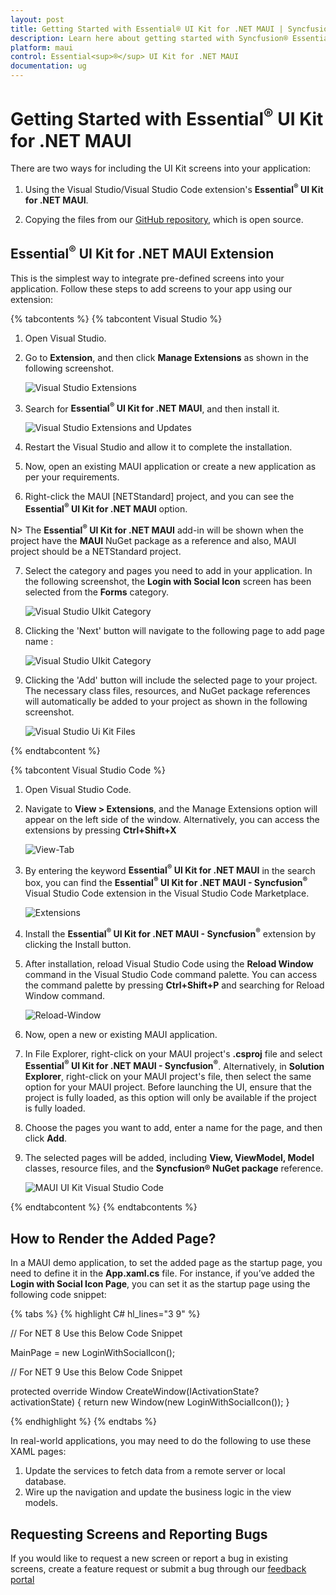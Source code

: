 ```yaml
---
layout: post
title: Getting Started with Essential® UI Kit for .NET MAUI | Syncfusion®
description: Learn here about getting started with Syncfusion® Essential® UI Kit for .NET MAUI control, its elements and more.
platform: maui
control: Essential<sup>®</sup> UI Kit for .NET MAUI
documentation: ug
---
```


# Getting Started with Essential<sup>®</sup> UI Kit for .NET MAUI

There are two ways for including the UI Kit screens into your application:

1. Using the Visual Studio/Visual Studio Code extension's **Essential<sup>®</sup> UI Kit for .NET MAUI**.

2. Copying the files from our [GitHub repository](https://github.com/syncfusion/essential-ui-kit-for-.net-maui), which is open source.


## Essential<sup>®</sup> UI Kit for .NET MAUI Extension

This is the simplest way to integrate pre-defined screens into your application. Follow these steps to add screens to your app using our extension:

{% tabcontents %}
{% tabcontent Visual Studio %}

1. Open Visual Studio.

2. Go to **Extension**, and then click **Manage Extensions** as shown in the following screenshot.

   ![Visual Studio Extensions](UI-Kit-images/VS_Extensions.png)

3. Search for **Essential<sup>®</sup> UI Kit for .NET MAUI**, and then install it.

   ![Visual Studio Extensions and Updates](UI-Kit-images/Extension_Update.png)

4. Restart the Visual Studio and allow it to complete the installation. 

5. Now, open an existing MAUI application or create a new application as per your requirements.
 
6. Right-click the MAUI [NETStandard] project, and you can see the **Essential<sup>®</sup> UI Kit for .NET MAUI** option.

N> The **Essential<sup>®</sup> UI Kit for .NET MAUI** add-in will be shown when the project have the **MAUI** NuGet package as a reference and also, MAUI project should be a NETStandard project.

7. Select the category and pages you need to add in your application. In the following screenshot, the **Login with Social Icon** screen has been selected from the **Forms** category. 

   ![Visual Studio UIkit Category](UI-Kit-images/Essential_UIKit_Category.png)
8. Clicking the 'Next' button will navigate to the following page to add page name : 

   ![Visual Studio UIkit Category](UI-Kit-images/Essential_UIKit_PageName.png)

9. Clicking the 'Add' button will include the selected page to your project. The necessary class files, resources, and NuGet package references will automatically be added to your project as shown in the following screenshot.

   ![Visual Studio Ui Kit Files](UI-Kit-images/Essential_UIKit_Files.png)

{% endtabcontent %}

{% tabcontent Visual Studio Code %}

1. Open Visual Studio Code.

2. Navigate to **View > Extensions**, and the Manage Extensions option will appear on the left side of the window. Alternatively, you can access the extensions by pressing **Ctrl+Shift+X**

    ![View-Tab](UI-Kit-images/Essential_UIKit_View.png)

3. By entering the keyword **Essential<sup>®</sup> UI Kit for .NET MAUI** in the search box, you can find the **Essential<sup>®</sup> UI Kit for .NET MAUI - Syncfusion<sup>®</sup>** Visual Studio Code extension in the Visual Studio Code Marketplace.

    ![Extensions](UI-Kit-images/Essential_UiKit_Extension.png)

4. Install the **Essential<sup>®</sup> UI Kit for .NET MAUI - Syncfusion<sup>®</sup>** extension by clicking the Install button.

5. After installation, reload Visual Studio Code using the **Reload Window** command in the Visual Studio Code command palette. You can access the command palette by pressing **Ctrl+Shift+P** and searching for Reload Window command.

    ![Reload-Window](UI-Kit-images/Reload-Window.png)

6. Now, open a new or existing MAUI application.

7. In File Explorer, right-click on your MAUI project's **.csproj** file and select **Essential<sup>®</sup>  UI Kit for .NET MAUI - Syncfusion<sup>®</sup>**. Alternatively, in **Solution Explorer**, right-click on your MAUI project's file, then select the same option for your MAUI project. Before launching the UI, ensure that the project is fully loaded, as this option will only be available if the project is fully loaded.

8. Choose the pages you want to add, enter a name for the page, and then click **Add**.

9. The selected pages will be added, including **View, ViewModel, Model** classes, resource files, and the **Syncfusion® NuGet package** reference.

   ![MAUI UI Kit Visual Studio Code](UI-Kit-images/visual-studio-code-maui-ui-kit.gif)

{% endtabcontent %}
{% endtabcontents %}

## How to Render the Added Page?

In a MAUI demo application, to set the added page as the startup page, you need to define it in the **App.xaml.cs** file. For instance, if you’ve added the **Login with Social Icon Page**, you can set it as the startup page using the following code snippet:

{% tabs %}
{% highlight C# hl_lines="3 9" %}

// For NET 8 Use this Below Code Snippet

MainPage = new LoginWithSocialIcon();

// For NET 9 Use this Below Code Snippet

protected override Window CreateWindow(IActivationState? activationState)
{
    return new Window(new LoginWithSocialIcon());
}

{% endhighlight %}
{% endtabs %}

In real-world applications, you may need to do the following to use these XAML pages:
1. Update the services to fetch data from a remote server or local database.
2. Wire up the navigation and update the business logic in the view models.

## Requesting Screens and Reporting Bugs

If you would like to request a new screen or report a bug in existing screens, create a feature request or submit a bug through our [feedback portal](https://www.syncfusion.com/feedback/maui?control=ui-kit)
